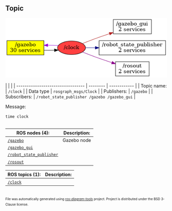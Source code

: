 <!--
File was automatically generated using 'ros-diagram-tools' project.
Project is distributed under the BSD 3-Clause license.
-->

## Topic

[![/clock](t__clock.png "/clock")](t__clock.png)

|  |  |
| --------------------------------- | -------- | ------------ |
| Topic name: | `/clock` |
| Data type | `rosgraph_msgs/Clock` |
| Publishers: | `/gazebo` |
| Subscribers: | `/robot_state_publisher /gazebo /gazebo_gui` |

Message:
```
time clock


```


| ROS nodes (4): | Description: |
| ----------------------------------- | ------------ |
| [`/gazebo`](n__gazebo.html) | Gazebo node |
| [`/gazebo_gui`](n__gazebo_gui.html) |  |
| [`/robot_state_publisher`](n__robot_state_publisher.html) |  |
| [`/rosout`](n__rosout.html) |  |

| ROS topics (1): | Description: |
| ----------------------------------- | ------------ |
| [`/clock`](t__clock.html) |  |


</br>
<font size="1">
File was automatically generated using <a href="https://github.com/anetczuk/ros-diagram-tools"><i>ros-diagram-tools</i></a> project.
Project is distributed under the BSD 3-Clause license.
</font>
